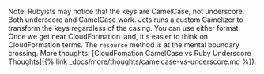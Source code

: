 Note: Rubyists may notice that the keys are CamelCase, not underscore. Both underscore and CamelCase work. Jets runs a custom Camelizer to transform the keys regardless of the casing. You can use either format. Once we get near CloudFormation land, it's easier to think on CloudFormation terms. The `resource` method is at the mental boundary crossing. More thoughts: [CloudFomation CamelCase vs Ruby Underscore Thoughts]({% link _docs/more/thoughts/camelcase-vs-underscore.md %}).
